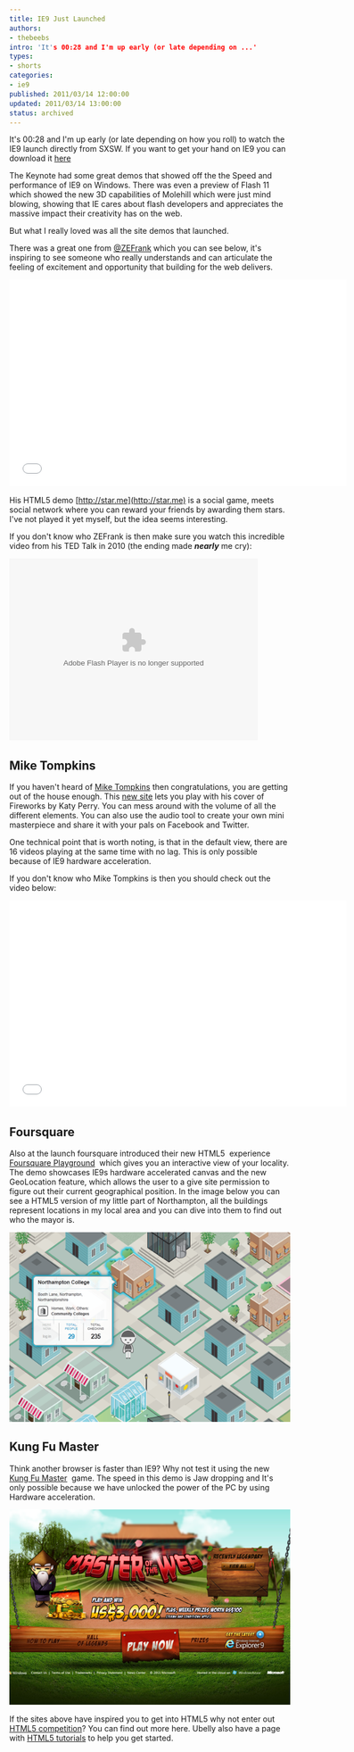 ```yaml
---
title: IE9 Just Launched
authors:
- thebeebs
intro: 'It's 00:28 and I'm up early (or late depending on ...'
types:
- shorts
categories:
- ie9
published: 2011/03/14 12:00:00
updated: 2011/03/14 13:00:00
status: archived
---
```


It's 00:28 and I'm up early (or late depending on how you roll) to watch the IE9 launch directly from SXSW. If you want to get your hand on IE9 you can download it [here](http://bit.ly/dAVoR8)

The Keynote had some great demos that showed off the the Speed and performance of IE9 on Windows. There was even a preview of Flash 11 which showed the new 3D capabilities of Molehill which were just mind blowing, showing that IE cares about flash developers and appreciates the massive impact their creativity has on the web.

But what I really loved was all the site demos that launched.

There was a great one from [@ZEFrank](https://twitter.com/ZEFrank) which you can see below, it's inspiring to see someone who really understands and can articulate the feeling of excitement and opportunity that building for the web delivers.

<iframe title="YouTube video player" height="370" src="images/7mwlL1VEhkk" frameborder="0" width="605" allowfullscreen="allowfullscreen"></iframe>

His HTML5 demo [http://star.me](http://star.me) is a social game, meets social network where you can reward your friends by awarding them stars. I've not played it yet myself, but the idea seems interesting.

If you don't know who ZEFrank is then make sure you watch this incredible video from his TED Talk in 2010 (the ending made _**nearly**_ me cry):

<object width="446" height="326"><param name="movie" value="images/EmbedPlayer.swf"></param><param name="allowFullScreen" value="true" /><param name="allowScriptAccess" value="always" /><param name="wmode" value="transparent"></param><param name="bgColor" value="#ffffff"></param> <param name="flashvars" value="vu=http://video.ted.com/talks/dynamic/ZeFrank_2010G-medium.flv&su=http://images.ted.com/images/ted/tedindex/embed-posters/ZeFrank-2010G.embed_thumbnail.jpg&vw=432&vh=240&ap=0&ti=981&introDuration=15330&adDuration=4000&postAdDuration=830&adKeys=talk=ze_frank_s_web_playroom;year=2010;theme=the_creative_spark;theme=what_makes_us_happy;theme=tales_of_invention;theme=whipsmart_comedy;theme=the_rise_of_collaboration;theme=media_that_matters;theme=art_unusual;event=TEDGlobal+2010;&preAdTag=tconf.ted/embed;tile=1;sz=512x288;" /><embed src="http://video.ted.com/assets/player/swf/EmbedPlayer.swf" pluginspace="http://www.macromedia.com/go/getflashplayer" type="application/x-shockwave-flash" wmode="transparent" bgColor="#ffffff" width="446" height="326" allowFullScreen="true" allowScriptAccess="always" flashvars="vu=http://video.ted.com/talks/dynamic/ZeFrank_2010G-medium.flv&su=http://images.ted.com/images/ted/tedindex/embed-posters/ZeFrank-2010G.embed_thumbnail.jpg&vw=432&vh=240&ap=0&ti=981&introDuration=15330&adDuration=4000&postAdDuration=830&adKeys=talk=ze_frank_s_web_playroom;year=2010;theme=the_creative_spark;theme=what_makes_us_happy;theme=tales_of_invention;theme=whipsmart_comedy;theme=the_rise_of_collaboration;theme=media_that_matters;theme=art_unusual;event=TEDGlobal+2010;"></embed></object>

## Mike Tompkins

If you haven't heard of [Mike Tompkins](http://www.beautyoftheweb.com/firework) then congratulations, you are getting out of the house enough. This [new site](http://www.beautyoftheweb.com/firework) lets you play with his cover of Fireworks by Katy Perry. You can mess around with the volume of all the different elements. You can also use the audio tool to create your own mini masterpiece and share it with your pals on Facebook and Twitter. 

One technical point that is worth noting, is that in the default view, there are 16 videos playing at the same time with no lag. This is only possible because of IE9 hardware acceleration. 

If you don't know who Mike Tompkins is then you should check out the video below:

<iframe title="YouTube video player" height="370" src="images/qjCLQaTFXx0" frameborder="0" width="605" allowfullscreen="allowfullscreen"></iframe>

## Foursquare

Also at the launch foursquare introduced their new HTML5&#160; experience [Foursquare Playground](http://www.foursquareplayground.com/)&#160; which gives you an interactive view of your locality. The demo showcases IE9s hardware accelerated canvas and the new GeoLocation feature, which allows the user to a give site permission to figure out their current geographical position. In the image below you can see a HTML5 version of my little part of Northampton, all the buildings represent locations in my local area and you can dive into them to find out who the mayor is.

[![image](images/1300.image_53939D3B.png "image")](http://www.foursquareplayground.com/)

## Kung Fu Master

Think another browser is faster than IE9? Why not test it using the new [Kung Fu Master](http://www.masterofthewebgame.com/sg/)&#160; game. The speed in this demo is Jaw dropping and It's only possible because we have unlocked the power of the PC by using Hardware acceleration.

[![image](images/5224.image_5383776E.png "image")](http://www.masterofthewebgame.com/sg/)

If the sites above have inspired you to get into HTML5 why not enter out [HTML5 competition](http://ubelly.com/2011/03/dev-unplugged-a-html5-contest/)? You can find out more here. Ubelly also have a page with [HTML5 tutorials](http://ubelly.com/html5/) to help you get started.